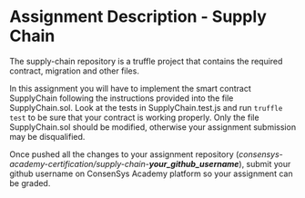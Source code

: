 # Assignment Description - Supply Chain

The supply-chain repository is a truffle project that contains the required contract, migration and other files.

In this assignment you will have to implement the smart contract SupplyChain following the instructions provided into the file SupplyChain.sol.
Look at the tests in SupplyChain.test.js and run `truffle test` to be sure that your contract is working properly.
Only the file SupplyChain.sol should be modified, otherwise your assignment submission may be disqualified.

Once pushed all the changes to your assignment repository (_consensys-academy-certification/supply-chain-**your_github_username**_), submit your github username on ConsenSys Academy platform so your assignment can be graded.
